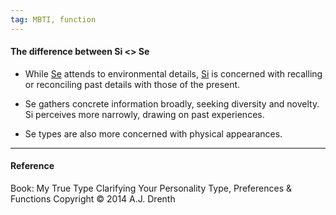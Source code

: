 ```yaml
---
tag: MBTI, function
---
```


#### The difference between Si <> Se

- While [Se](obsidian://open?vault=dwarves&file=brain%2FHR%2FMBTI%2FExtroverted%20Sensing%20-%20Se) attends to environmental details, [Si](obsidian://open?vault=dwarves&file=brain%2FHR%2FMBTI%2FIntroverted%20Sensing%20%20-%20Si) is concerned with recalling or reconciling past details with those of the present.

- Se gathers concrete information broadly, seeking diversity and novelty. Si perceives more narrowly, drawing on past experiences.

- Se types are also more concerned with physical appearances.

---

#### Reference

Book: My True Type Clarifying Your Personality Type, Preferences & Functions Copyright © 2014 A.J. Drenth
